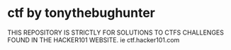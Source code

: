 # ctf by tonythebughunter

THIS REPOSITORY IS STRICTLY FOR SOLUTIONS TO CTFS CHALLENGES FOUND IN THE HACKER101 WEBSITE. ie ctf.hacker101.com
